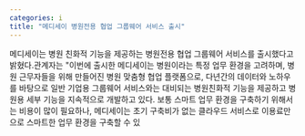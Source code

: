 ```yaml
---
categories: i
title: "메디세이 병원전용 협업 그룹웨어 서비스 출시"
---
```

메디세이는 병원 친화적 기능을 제공하는 병원전용 협업 그룹웨어 서비스를 출시했다고 밝혔다.관계자는 "이번에 출시한 메디세이는 병원이라는 특정 업무 환경을 고려하며, 병원 근무자들을 위해 만들어진 병원 맞춤형 협업 플랫폼으로, 다년간의 데이터와 노하우를 바탕으로 일반 기업용 그룹웨어 서비스와는 대비되는 병원친화적 기능을 제공하고 병원용 세부 기능을 지속적으로 개발하고 있다. 보통 스마트 업무 환경을 구축하기 위해서는 비용이 많이 필요하나, 메디세이는 초기 구축비가 없는 클라우드 서비스로 이용료만으로 스마트한 업무 환경을 구축할 수 있